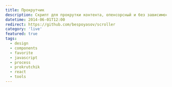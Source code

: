 ```yaml
---
title: Прокрутчик
description: Скрипт для прокрутки контента, опенсорсный и без зависимостей.
datetime: 2014-06-01T12:00
redirect: https://github.com/bespoyasov/scroller
category: 'live'
featured: true
tags:
  - design
  - components
  - favorite
  - javascript
  - process
  - prokrutchik
  - react
  - tools
---
```

